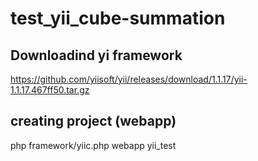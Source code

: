 # test_yii_cube-summation

## Downloadind yi framework

https://github.com/yiisoft/yii/releases/download/1.1.17/yii-1.1.17.467ff50.tar.gz

## creating project (webapp)

php framework/yiic.php webapp yii_test
